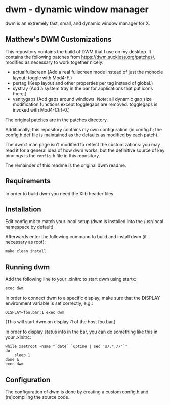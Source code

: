 dwm - dynamic window manager
============================
dwm is an extremely fast, small, and dynamic window manager for X.

Matthew's DWM Customizations
----------------------------

This repository contains the build of DWM that I use on my desktop. It
contains the following patches from https://dwm.suckless.org/patches/,
modified as necessary to work together nicely:

 * actualfullscreen (Add a real fullscreen mode instead of just the
                     monocle layout; toggle with Mod4-F.)
 * pertag       (Keep layout and other properties per tag instead of global.)
 * systray      (Add a system tray in the bar for applications that put icons
                 there.)
 * vanitygaps   (Add gaps around windows. _Note_: all dynamic gap size
                 modification functions except togglegaps are removed.
		 togglegaps is invoked with Mod4-Ctrl-0.)

The original patches are in the patches directory.

Additionally, this repository contains my own configuration (in config.h; the
config.h.def file is maintained as the defaults as modified by each patch).

The dwm.1 man page isn't modified to reflect the customizations: you may read
it for a general idea of how dwm works, but the definitive source of key
bindings is the `config.h` file in this repository.

The remainder of this readme is the original dwm readme.


Requirements
------------
In order to build dwm you need the Xlib header files.


Installation
------------
Edit config.mk to match your local setup (dwm is installed into
the /usr/local namespace by default).

Afterwards enter the following command to build and install dwm (if
necessary as root):

    make clean install


Running dwm
-----------
Add the following line to your .xinitrc to start dwm using startx:

    exec dwm

In order to connect dwm to a specific display, make sure that
the DISPLAY environment variable is set correctly, e.g.:

    DISPLAY=foo.bar:1 exec dwm

(This will start dwm on display :1 of the host foo.bar.)

In order to display status info in the bar, you can do something
like this in your .xinitrc:

    while xsetroot -name "`date` `uptime | sed 's/.*,//'`"
    do
    	sleep 1
    done &
    exec dwm


Configuration
-------------
The configuration of dwm is done by creating a custom config.h
and (re)compiling the source code.
